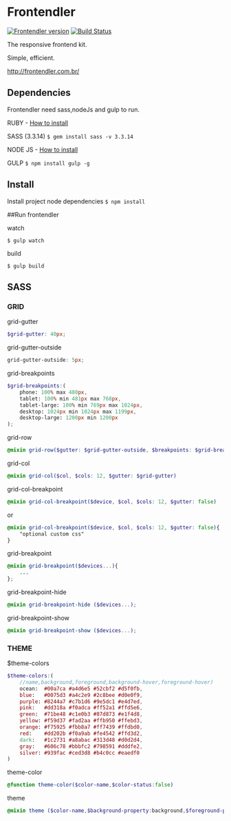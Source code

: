 

# Frontendler

[![Frontendler version](http://img.shields.io/badge/frontendler-v0.0.9-blue.svg?style=flat)](https://github.com/frontendler/frontendler)
[![Build Status](http://img.shields.io/travis/frontendler/frontendler.svg?style=flat)](https://travis-ci.org/frontendler/frontendler)

The responsive frontend kit.





Simple, efficient.

http://frontendler.com.br/

## Dependencies

Frontendler need sass,nodeJs and gulp to run.

RUBY - [How to install](https://www.ruby-lang.org/)

SASS (3.3.14) ```$ gem install sass -v 3.3.14```


NODE JS - [How to install](http://nodejs.org/)

GULP ```$ npm install gulp -g```

## Install

Install project node dependencies ```$ npm install```

##Run frontendler

watch
```
$ gulp watch
```

build
```
$ gulp build
```


## SASS

### GRID

grid-gutter

```scss
$grid-gutter: 40px;
```
grid-gutter-outside

```scss
grid-gutter-outside: 5px;
```

grid-breakpoints

```scss
$grid-breakpoints:(
	phone: 100% max 480px,
	tablet: 100% min 481px max 768px,
	tablet-large: 100% min 769px max 1024px,
	desktop: 1024px min 1024px max 1199px,
	desktop-large: 1200px min 1200px
);
```
grid-row

```scss
@mixin grid-row($gutter: $grid-gutter-outside, $breakpoints: $grid-breakpoints)
```

grid-col

```scss
@mixin grid-col($col, $cols: 12, $gutter: $grid-gutter)
```

grid-col-breakpoint

```scss
@mixin grid-col-breakpoint($device, $col, $cols: 12, $gutter: false)
```
or
```scss
@mixin grid-col-breakpoint($device, $col, $cols: 12, $gutter: false){
	"optional custom css"
}
```

grid-breakpoint

```scss
@mixin grid-breakpoint($devices...){
	...
};
```

grid-breakpoint-hide

```scss
@mixin grid-breakpoint-hide ($devices...);
```

grid-breakpoint-show

```scss
@mixin grid-breakpoint-show ($devices...);
```

### THEME

$theme-colors

```scss
$theme-colors:(
	//name,background,foreground,background-hover,foreground-hover)
	ocean:  #00a7ca #a4d6e5 #52cbf2 #d5f0fb,
	blue:   #0075d3 #a4c2e9 #2c8bee #d0e0f9,
	purple: #8244a7 #c7b1d6 #9e5dc1 #e4d7ed,
	pink:   #dd318a #f0adca #ff52a1 #ffd5e6,
	green:  #71be48 #c1e0b3 #87d873 #e1f4d8,
	yellow: #f59d37 #fad2aa #ffb950 #ffebd3,
	orange: #f75925 #fbb8a7 #ff7439 #ffdbd0,
	red:    #dd202b #f0a9ab #fe4542 #ffd3d2,
	dark:   #1c2731 #a8abac #313d48 #d0d2d4,
	gray:   #606c78 #bbbfc2 #798591 #dddfe2,
	silver: #939fac #ced3d8 #b4c0cc #eaedf0
)
```

theme-color
```scss
@function theme-color($color-name,$color-status:false)
```

theme
```scss
@mixin theme ($color-name,$background-property:background,$foreground-property:color,$state:false)
```
